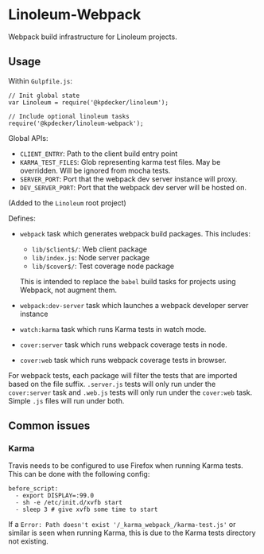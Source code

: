 # Linoleum-Webpack

Webpack build infrastructure for Linoleum projects.

## Usage

Within `Gulpfile.js`:

```
// Init global state
var Linoleum = require('@kpdecker/linoleum');

// Include optional linoleum tasks
require('@kpdecker/linoleum-webpack');
```

Global APIs:

- `CLIENT_ENTRY`: Path to the client build entry point
- `KARMA_TEST_FILES`: Glob representing karma test files. May be overridden. Will be ignored from mocha tests.
- `SERVER_PORT`: Port that the webpack dev server instance will proxy.
- `DEV_SERVER_PORT`: Port that the webpack dev server will be hosted on.

(Added to the `Linoleum` root project)

Defines:

- `webpack` task which generates webpack build packages.
  This includes:
  - `lib/$client$/`: Web client package
  - `lib/index.js`: Node server package
  - `lib/$cover$/`: Test coverage node package

  This is intended to replace the `babel` build tasks for projects using Webpack, not augment them.
- `webpack:dev-server` task which launches a webpack developer server instance
- `watch:karma` task which runs Karma tests in watch mode.
- `cover:server` task which runs webpack coverage tests in node.
- `cover:web` task which runs webpack coverage tests in browser.

For webpack tests, each package will filter the tests that are imported based on the file suffix. `.server.js` tests will only run under the `cover:server` task and `.web.js` tests will only run under the `cover:web` task. Simple `.js` files will run under both.

## Common issues
### Karma

Travis needs to be configured to use Firefox when running Karma tests. This can be done with the following config:

```
before_script:
  - export DISPLAY=:99.0
  - sh -e /etc/init.d/xvfb start
  - sleep 3 # give xvfb some time to start
```

If a `Error: Path doesn't exist '/_karma_webpack_/karma-test.js'` or similar is seen when running Karma, this is due to the Karma tests directory not existing.
